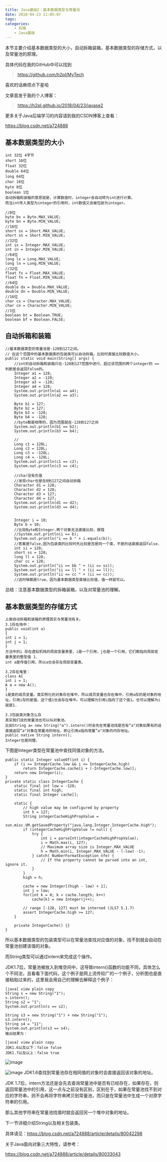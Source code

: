 ```yaml
---
title: Java基础2：基本数据类型与常量池
date: 2018-04-23 11:05:07
tags:
categories:
	- 后端
	- Java基础
---
```


本节主要介绍基本数据类型的大小，自动拆箱装箱，基本数据类型的存储方式，以及常量池的原理。

具体代码在我的GitHub中可以找到
> https://github.com/h2pl/MyTech

喜欢的话麻烦点下星哈

文章首发于我的个人博客：
> https://h2pl.github.io/2018/04/23/javase2

更多关于Java后端学习的内容请到我的CSDN博客上查看：

https://blog.csdn.net/a724888
<!-- more -->

## 基本数据类型的大小

    int 32位 4字节  
    short 16位
    float 32位
    double 64位
    long 64位
    char 16位
    byte 8位
    boolean 1位
    自动拆箱和装箱的意思就是，计算数值时，integer会自动转为int进行计算。
    而当int传入类型为integer的引用时，int数值又会被包装为integer。


```
//8位
byte bx = Byte.MAX_VALUE;
byte bn = Byte.MIN_VALUE;
//16位
short sx = Short.MAX_VALUE;
short sn = Short.MIN_VALUE;
//32位
int ix = Integer.MAX_VALUE;
int in = Integer.MIN_VALUE;
//64位
long lx = Long.MAX_VALUE;
long ln = Long.MIN_VALUE;
//32位
float fx = Float.MAX_VALUE;
float fn = Float.MIN_VALUE;
//64位
double dx = Double.MAX_VALUE;
double dn = Double.MIN_VALUE;
//16位
char cx = Character.MAX_VALUE;
char cn = Character.MIN_VALUE;
//1位
boolean bt = Boolean.TRUE;
boolean bf = Boolean.FALSE;
```


## 自动拆箱和装箱

    //基本数据类型的常量池是-128到127之间。
    // 在这个范围中的基本数据类的包装类可以自动拆箱，比较时直接比较数值大小。
    public static void main(String[] args) {
        //int的自动拆箱和装箱只在-128到127范围中进行，超过该范围的两个integer的 == 判断是会返回false的。
        Integer a1 = 128;
        Integer a2 = -128;
        Integer a3 = -128;
        Integer a4 = 128;
        System.out.println(a1 == a4);
        System.out.println(a2 == a3);

        Byte b1 = 127;
        Byte b2 = 127;
        Byte b3 = -128;
        Byte b4 = -128;
        //byte都是相等的，因为范围就在-128到127之间
        System.out.println(b1 == b2);
        System.out.println(b3 == b4);

        //
        Long c1 = 128L;
        Long c2 = 128L;
        Long c3 = -128L;
        Long c4 = -128L;
        System.out.println(c1 == c2);
        System.out.println(c3 == c4);

        //char没有负值
        //发现char也是在0到127之间自动拆箱
        Character d1 = 128;
        Character d2 = 128;
        Character d3 = 127;
        Character d4 = 127;
        System.out.println(d1 == d2);
        System.out.println(d3 == d4);


        Integer i = 10;
        Byte b = 10;
        //比较Byte和Integer.两个对象无法直接比较，报错
        //System.out.println(i == b);
        System.out.println("i == b " + i.equals(b));
        //答案是false,因为包装类的比较时先比较是否是同一个类，不是的话直接返回false.
        int ii = 128;
        short ss = 128;
        long ll = 128;
        char cc = 128;
        System.out.println("ii == bb " + (ii == ss));
        System.out.println("ii == ll " + (ii == ll));
        System.out.println("ii == cc " + (ii == cc));
        //这时候都是true，因为基本数据类型直接比较值，值一样就可以。
        
总结：注意基本数据类型的拆箱装箱，以及对常量池的理解。


## 基本数据类型的存储方式
    上面自动拆箱和装箱的原理其实与常量池有关。
    3.1存在栈中：
    public void(int a)
    {
    int i = 1;
    int j = 1;
    }
    方法中的i 存在虚拟机栈的局部变量表里，i是一个引用，j也是一个引用，它们都指向局部变量表里的整型值 1.
    int a是传值引用，所以a也会存在局部变量表。
    
    3.2存在堆里：
    class A{
    int i = 1;
    A a = new A();
    }
    i是类的成员变量。类实例化的对象存在堆中，所以成员变量也存在堆中，引用a存的是对象的地址，引用i存的是值，这个值1也会存在堆中。可以理解为引用i指向了这个值1。也可以理解为i就是1.
    
    3.3包装类对象怎么存
    其实我们说的常量池也可以叫对象池。
    比如String a= new String("a").intern()时会先在常量池找是否有“a"对象如果有的话直接返回“a"对象在常量池的地址，即让引用a指向常量”a"对象的内存地址。
    public native String intern();
    Integer也是同理。

下图是Integer类型在常量池中查找同值对象的方法。

    public static Integer valueOf(int i) {
        if (i >= IntegerCache.low && i <= IntegerCache.high)
            return IntegerCache.cache[i + (-IntegerCache.low)];
        return new Integer(i);
    }
    private static class IntegerCache {
        static final int low = -128;
        static final int high;
        static final Integer cache[];
    
        static {
            // high value may be configured by property
            int h = 127;
            String integerCacheHighPropValue =
                sun.misc.VM.getSavedProperty("java.lang.Integer.IntegerCache.high");
            if (integerCacheHighPropValue != null) {
                try {
                    int i = parseInt(integerCacheHighPropValue);
                    i = Math.max(i, 127);
                    // Maximum array size is Integer.MAX_VALUE
                    h = Math.min(i, Integer.MAX_VALUE - (-low) -1);
                } catch( NumberFormatException nfe) {
                    // If the property cannot be parsed into an int, ignore it.
                }
            }
            high = h;
    
            cache = new Integer[(high - low) + 1];
            int j = low;
            for(int k = 0; k < cache.length; k++)
                cache[k] = new Integer(j++);
    
            // range [-128, 127] must be interned (JLS7 5.1.7)
            assert IntegerCache.high >= 127;
        }
    
        private IntegerCache() {}
    }
所以基本数据类型的包装类型可以在常量池查找对应值的对象，找不到就会自动在常量池创建该值的对象。

而String类型可以通过intern来完成这个操作。

JDK1.7后，常量池被放入到堆空间中，这导致intern()函数的功能不同，具体怎么个不同法，且看看下面代码，这个例子是网上流传较广的一个例子，分析图也是直接粘贴过来的，这里我会用自己的理解去解释这个例子：


```
[java] view plain copy
String s = new String("1");  
s.intern();  
String s2 = "1";  
System.out.println(s == s2);  
  
String s3 = new String("1") + new String("1");  
s3.intern();  
String s4 = "11";  
System.out.println(s3 == s4);  
输出结果为：

[java] view plain copy
JDK1.6以及以下：false false  
JDK1.7以及以上：false true
```

![image](https://img-blog.csdn.net/20180422231916788?watermark/2/text/aHR0cHM6Ly9ibG9nLmNzZG4ubmV0L2E3MjQ4ODg=/font/5a6L5L2T/fontsize/400/fill/I0JBQkFCMA==/dissolve/70)

![image](https://img-blog.csdn.net/20180422231929413?watermark/2/text/aHR0cHM6Ly9ibG9nLmNzZG4ubmV0L2E3MjQ4ODg=/font/5a6L5L2T/fontsize/400/fill/I0JBQkFCMA==/dissolve/70)
JDK1.6查找到常量池存在相同值的对象时会直接返回该对象的地址。

JDK 1.7后，intern方法还是会先去查询常量池中是否有已经存在，如果存在，则返回常量池中的引用，这一点与之前没有区别，区别在于，如果在常量池找不到对应的字符串，则不会再将字符串拷贝到常量池，而只是在常量池中生成一个对原字符串的引用。

那么其他字符串在常量池找值时就会返回另一个堆中对象的地址。



下一节详细介绍String以及相关包装类。

具体请见：https://blog.csdn.net/a724888/article/details/80042298

关于Java面向对象三大特性，请参考：

https://blog.csdn.net/a724888/article/details/80033043

